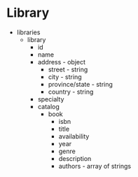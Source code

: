 # Library

- libraries
  - library
    - id
    - name
    - address - object
      - street - string
      - city - string
      - province/state - string
      - country - string
    - specialty
    - catalog
      - book
        - isbn
        - title
        - availability
        - year
        - genre
        - description
        - authors - array of strings
